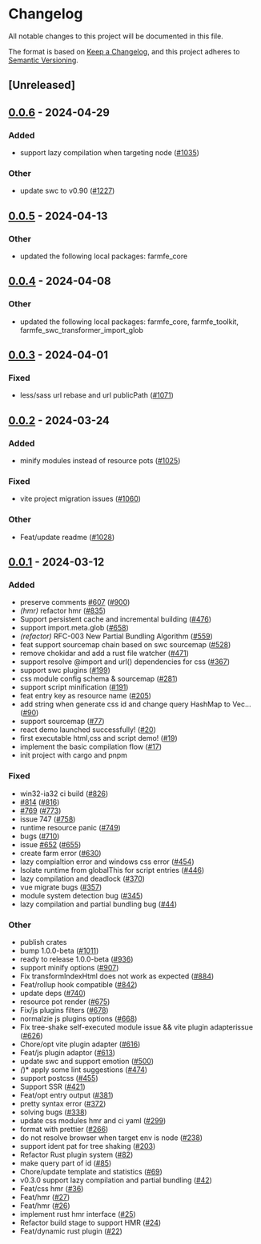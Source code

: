 # Changelog
All notable changes to this project will be documented in this file.

The format is based on [Keep a Changelog](https://keepachangelog.com/en/1.0.0/),
and this project adheres to [Semantic Versioning](https://semver.org/spec/v2.0.0.html).

## [Unreleased]

## [0.0.6](https://github.com/ErKeLost/farm/compare/farmfe_plugin_script-v0.0.5...farmfe_plugin_script-v0.0.6) - 2024-04-29

### Added
- support lazy compilation when targeting node ([#1035](https://github.com/ErKeLost/farm/pull/1035))

### Other
- update swc to v0.90 ([#1227](https://github.com/ErKeLost/farm/pull/1227))

## [0.0.5](https://github.com/farm-fe/farm/compare/farmfe_plugin_script-v0.0.4...farmfe_plugin_script-v0.0.5) - 2024-04-13

### Other
- updated the following local packages: farmfe_core

## [0.0.4](https://github.com/farm-fe/farm/compare/farmfe_plugin_script-v0.0.3...farmfe_plugin_script-v0.0.4) - 2024-04-08

### Other
- updated the following local packages: farmfe_core, farmfe_toolkit, farmfe_swc_transformer_import_glob

## [0.0.3](https://github.com/farm-fe/farm/compare/farmfe_plugin_script-v0.0.2...farmfe_plugin_script-v0.0.3) - 2024-04-01

### Fixed
- less/sass url rebase and url publicPath ([#1071](https://github.com/farm-fe/farm/pull/1071))

## [0.0.2](https://github.com/farm-fe/farm/compare/farmfe_plugin_script-v0.0.1...farmfe_plugin_script-v0.0.2) - 2024-03-24

### Added
- minify modules instead of resource pots ([#1025](https://github.com/farm-fe/farm/pull/1025))

### Fixed
- vite project migration issues ([#1060](https://github.com/farm-fe/farm/pull/1060))

### Other
- Feat/update readme ([#1028](https://github.com/farm-fe/farm/pull/1028))

## [0.0.1](https://github.com/farm-fe/farm/releases/tag/farmfe_plugin_script-v0.0.1) - 2024-03-12

### Added
- preserve comments [#607](https://github.com/farm-fe/farm/pull/607) ([#900](https://github.com/farm-fe/farm/pull/900))
- *(hmr)* refactor hmr ([#835](https://github.com/farm-fe/farm/pull/835))
- Support persistent cache and incremental building ([#476](https://github.com/farm-fe/farm/pull/476))
- support import.meta.glob ([#658](https://github.com/farm-fe/farm/pull/658))
- *(refactor)* RFC-003 New Partial Bundling Algorithm ([#559](https://github.com/farm-fe/farm/pull/559))
- feat support sourcemap chain based on swc sourcemap ([#528](https://github.com/farm-fe/farm/pull/528))
- remove chokidar and add a rust file watcher ([#471](https://github.com/farm-fe/farm/pull/471))
- support resolve @import and url() dependencies for css ([#367](https://github.com/farm-fe/farm/pull/367))
- support swc plugins ([#199](https://github.com/farm-fe/farm/pull/199))
- css module config schema & sourcemap ([#281](https://github.com/farm-fe/farm/pull/281))
- support script minification ([#191](https://github.com/farm-fe/farm/pull/191))
- feat entry key as resource name ([#205](https://github.com/farm-fe/farm/pull/205))
- add string when generate css id and change query HashMap to Vec… ([#90](https://github.com/farm-fe/farm/pull/90))
- support sourcemap ([#77](https://github.com/farm-fe/farm/pull/77))
- react demo launched successfully! ([#20](https://github.com/farm-fe/farm/pull/20))
- first executable html,css and script demo! ([#19](https://github.com/farm-fe/farm/pull/19))
- implement the basic compilation flow ([#17](https://github.com/farm-fe/farm/pull/17))
- init project with cargo and pnpm

### Fixed
- win32-ia32 ci build ([#826](https://github.com/farm-fe/farm/pull/826))
- [#814](https://github.com/farm-fe/farm/pull/814) ([#816](https://github.com/farm-fe/farm/pull/816))
- [#769](https://github.com/farm-fe/farm/pull/769) ([#773](https://github.com/farm-fe/farm/pull/773))
- issue 747 ([#758](https://github.com/farm-fe/farm/pull/758))
- runtime resource panic ([#749](https://github.com/farm-fe/farm/pull/749))
- bugs ([#710](https://github.com/farm-fe/farm/pull/710))
- issue [#652](https://github.com/farm-fe/farm/pull/652) ([#655](https://github.com/farm-fe/farm/pull/655))
- create farm error ([#630](https://github.com/farm-fe/farm/pull/630))
- lazy compialtion error and windows css error ([#454](https://github.com/farm-fe/farm/pull/454))
- Isolate runtime from globalThis for script entries ([#446](https://github.com/farm-fe/farm/pull/446))
- lazy compilation and deadlock ([#370](https://github.com/farm-fe/farm/pull/370))
- vue migrate bugs ([#357](https://github.com/farm-fe/farm/pull/357))
- module system detection bug ([#345](https://github.com/farm-fe/farm/pull/345))
- lazy compilation and partial bundling bug ([#44](https://github.com/farm-fe/farm/pull/44))

### Other
- publish crates
- bump 1.0.0-beta ([#1011](https://github.com/farm-fe/farm/pull/1011))
- ready to release 1.0.0-beta ([#936](https://github.com/farm-fe/farm/pull/936))
- support minify options ([#907](https://github.com/farm-fe/farm/pull/907))
- Fix transformIndexHtml does not work as expected ([#884](https://github.com/farm-fe/farm/pull/884))
- Feat/rollup hook compatible ([#842](https://github.com/farm-fe/farm/pull/842))
- update deps ([#740](https://github.com/farm-fe/farm/pull/740))
- resource pot render ([#675](https://github.com/farm-fe/farm/pull/675))
- Fix/js plugins filters ([#678](https://github.com/farm-fe/farm/pull/678))
- normalzie js plugins options ([#668](https://github.com/farm-fe/farm/pull/668))
- Fix tree-shake self-executed module issue && vite plugin adapterissue ([#626](https://github.com/farm-fe/farm/pull/626))
- Chore/opt vite plugin adapter ([#616](https://github.com/farm-fe/farm/pull/616))
- Feat/js plugin adaptor ([#613](https://github.com/farm-fe/farm/pull/613))
- update swc and support emotion ([#500](https://github.com/farm-fe/farm/pull/500))
- *(*)* apply some lint suggestions ([#474](https://github.com/farm-fe/farm/pull/474))
- support postcss ([#455](https://github.com/farm-fe/farm/pull/455))
- Support SSR ([#421](https://github.com/farm-fe/farm/pull/421))
- Feat/opt entry output ([#381](https://github.com/farm-fe/farm/pull/381))
- pretty syntax error ([#372](https://github.com/farm-fe/farm/pull/372))
- solving bugs ([#338](https://github.com/farm-fe/farm/pull/338))
- update css modules hmr and ci yaml ([#299](https://github.com/farm-fe/farm/pull/299))
- format with prettier ([#266](https://github.com/farm-fe/farm/pull/266))
- do not resolve browser when target env is node ([#238](https://github.com/farm-fe/farm/pull/238))
- support ident pat for tree shaking ([#203](https://github.com/farm-fe/farm/pull/203))
- Refactor Rust plugin system ([#82](https://github.com/farm-fe/farm/pull/82))
- make query part of id ([#85](https://github.com/farm-fe/farm/pull/85))
- Chore/update template and statistics ([#69](https://github.com/farm-fe/farm/pull/69))
- v0.3.0 support lazy compilation and partial bundling ([#42](https://github.com/farm-fe/farm/pull/42))
- Feat/css hmr ([#36](https://github.com/farm-fe/farm/pull/36))
- Feat/hmr ([#27](https://github.com/farm-fe/farm/pull/27))
- Feat/hmr ([#26](https://github.com/farm-fe/farm/pull/26))
- implement rust hmr interface ([#25](https://github.com/farm-fe/farm/pull/25))
- Refactor build stage to support HMR ([#24](https://github.com/farm-fe/farm/pull/24))
- Feat/dynamic rust plugin ([#22](https://github.com/farm-fe/farm/pull/22))
